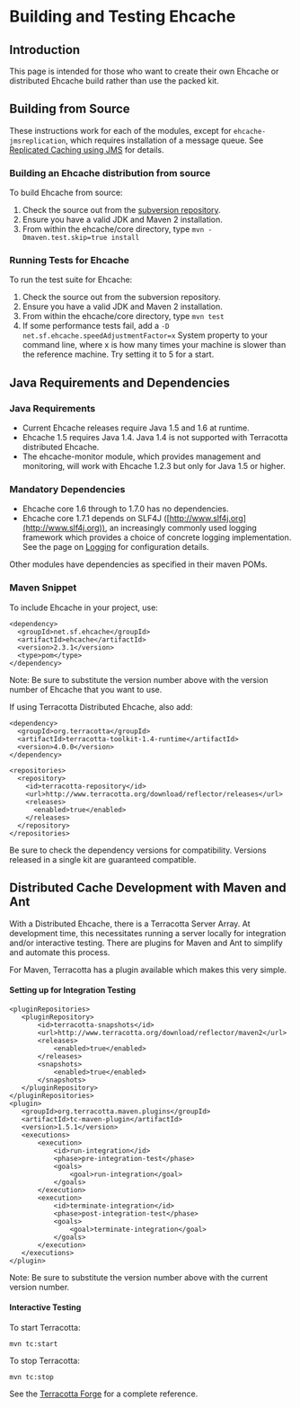 ---
---
# Building and Testing Ehcache



## Introduction
This page is intended for those who want to create their own Ehcache or distributed Ehcache build rather than use the packed kit.

## Building from Source <a name="building-from-source"/>

These instructions work for each of the modules, except for `ehcache-jmsreplication`, which requires installation of a message queue. See [Replicated Caching using JMS](/documentation/2.8/replication/jms-replicated-caching.html) for details.


### Building an Ehcache distribution from source <a name="building-an-ehcache-distribution-from-source"/>

To build Ehcache from source:

1. Check the source out from the [subversion repository](http://svn.terracotta.org/svn/ehcache/).
1. Ensure you have a valid JDK and Maven 2 installation.
1. From within the ehcache/core directory, type `mvn -Dmaven.test.skip=true install`


### Running Tests for Ehcache <a name="running-tests-for-ehcache"/>

To run the test suite for Ehcache:

1. Check the source out from the subversion repository.
1. Ensure you have a valid JDK and Maven 2 installation.
1. From within the ehcache/core directory, type `mvn test`
1. If some performance tests fail, add a `-D net.sf.ehcache.speedAdjustmentFactor=x` System property to your command line, where x is how many times your machine is slower than the reference machine. Try setting it to 5 for a start.


## Java Requirements and Dependencies

### Java Requirements <a name="Java-Requirements"/>
* Current Ehcache releases require Java 1.5 and 1.6 at runtime.
* Ehcache 1.5 requires Java 1.4. Java 1.4 is not supported with Terracotta distributed Ehcache.
* The ehcache-monitor module, which provides management and monitoring, will work with Ehcache 1.2.3 but only for Java 1.5 or higher.

### Mandatory Dependencies
* Ehcache core 1.6 through to 1.7.0 has no dependencies.
* Ehcache core 1.7.1 depends on SLF4J ([http://www.slf4j.org](http://www.slf4j.org)), an increasingly commonly used logging framework
which provides a choice of concrete logging implementation. See the page on [Logging](/documentation/2.8/operations/logging.html) for configuration details.

Other modules have dependencies as specified in their maven POMs.

### Maven Snippet

To include Ehcache in your project, use:

    <dependency>
      <groupId>net.sf.ehcache</groupId>
      <artifactId>ehcache</artifactId>
      <version>2.3.1</version>
      <type>pom</type>
    </dependency>


Note: Be sure to substitute the version number above with the version number of Ehcache that you want to use.

If using Terracotta Distributed Ehcache, also add:

    <dependency>
      <groupId>org.terracotta</groupId>
      <artifactId>terracotta-toolkit-1.4-runtime</artifactId>
      <version>4.0.0</version>
    </dependency>

    <repositories>
      <repository>
        <id>terracotta-repository</id>
        <url>http://www.terracotta.org/download/reflector/releases</url>
        <releases>
          <enabled>true</enabled>
        </releases>
      </repository>
    </repositories>

Be sure to check the dependency versions for compatibility. Versions released in a single kit are guaranteed compatible.


## Distributed Cache Development with Maven and Ant

With a Distributed Ehcache, there is a Terracotta Server Array. At development time, this necessitates running a server locally for integration and/or interactive testing.
There are plugins for Maven and Ant to simplify and automate this process.

For Maven, Terracotta has a  plugin available which makes this very simple.

#### Setting up for Integration Testing

    <pluginRepositories>
       <pluginRepository>
           <id>terracotta-snapshots</id>
           <url>http://www.terracotta.org/download/reflector/maven2</url>
           <releases>
               <enabled>true</enabled>
           </releases>
           <snapshots>
               <enabled>true</enabled>
           </snapshots>
       </pluginRepository>
    </pluginRepositories>
    <plugin>
       <groupId>org.terracotta.maven.plugins</groupId>
       <artifactId>tc-maven-plugin</artifactId>
       <version>1.5.1</version>
       <executions>
           <execution>
               <id>run-integration</id>
               <phase>pre-integration-test</phase>
               <goals>
                   <goal>run-integration</goal>
               </goals>
           </execution>
           <execution>
               <id>terminate-integration</id>
               <phase>post-integration-test</phase>
               <goals>
                   <goal>terminate-integration</goal>
               </goals>
           </execution>
       </executions>
    </plugin>

Note: Be sure to substitute the version number above with the current version number.

#### Interactive Testing
To start Terracotta:

    mvn tc:start

To stop Terracotta:

    mvn tc:stop

See the [Terracotta Forge](http://forge.terracotta.org/releases/projects/tc-maven-plugin/) for a complete reference.

